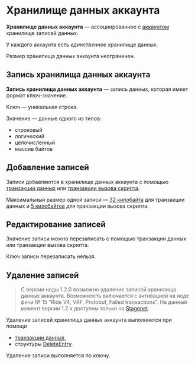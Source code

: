 # Хранилище данных аккаунта

**Хранилище данных аккаунта** — ассоциированное с [аккаунтом](/ru/blockchain/account/) хранилище записей данных.

У каждого аккаунта есть _единственное_ хранилище данных.

Размер хранилища данных аккаунта неограничен.

## Запись хранилища данных аккаунта

**Запись хранилища данных аккаунта** — запись данных, которая имеет формат ключ-значение.

Ключ — уникальная строка.

Значение — данные одного из типов:

* строковый
* логический
* целочисленный
* массив байтов

## Добавление записей

Записи добавляются в хранилище данных аккаунта с помощью [транзакции данных](/ru/blockchain/transaction-type/data-transaction) или [транзакции вызова скрипта](/ru/blockchain/transaction-type/invoke-script-transaction).

Максимальный размер одной записи — [32 килобайта](https://github.com/wavesplatform/Waves/blob/79442553314012cc0e2c1defca9d85f8a84e1770/lang/shared/src/main/scala/com/wavesplatform/lang/v1/ContractLimits.scala#L11) для транзакции данных и [5 килобайтов](https://github.com/wavesplatform/Waves/blob/79442553314012cc0e2c1defca9d85f8a84e1770/lang/shared/src/main/scala/com/wavesplatform/lang/v1/ContractLimits.scala#L20) для транзакции вызова скрипта.

## Редактирование записей

Значение записи можно перезаписать с помощью транзакции данных или транзакции вызова скрипта.

Ключ записи перезаписать нельзя.

## Удаление записей

> С версии ноды 1.2.0 возможно удаление записей хранилища данных аккаунта. Возможность включается с активацией на ноде фичи №&nbsp;15 “Ride V4, VRF, Protobuf, Failed transactions”. На данный момент версии 1.2.x доступны только на [Stagenet](/ru/blockchain/blockchain-network/).

Удаление записей хранилища данных аккаунта выполняется при помощи

- [транзакции данных](/ru/blockchain/transaction-type/data-transaction),
- структуры [DeleteEntry](/ru/ride/structures/script-actions/delete-entry).

Удаление записи выполняется по ключу.
